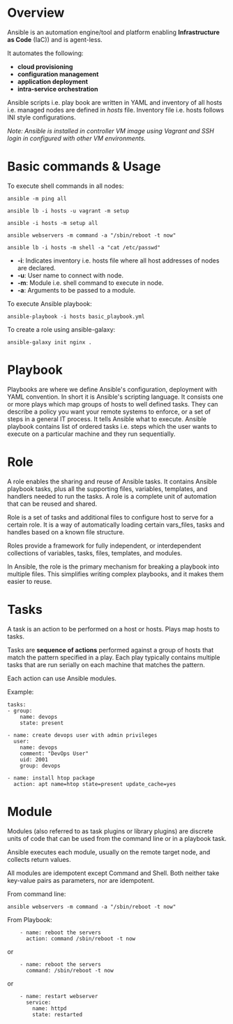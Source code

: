 
# Overview

Ansible is an automation engine/tool and platform enabling **Infrastructure as Code** (IaC)) and is agent-less.

It automates the following:

- **cloud provisioning**
- **configuration management**
- **application deployment**
- **intra-service orchestration**

Ansible scripts i.e. play book are written in YAML and inventory of all hosts i.e. managed nodes are defined in *hosts* file. Inventory file i.e. hosts follows INI style configurations.

*Note: Ansible is installed in controller VM image using Vagrant and SSH login in configured with other VM environments.*

# Basic commands & Usage

To execute shell commands in all nodes:

`ansible -m ping all`

`ansible lb -i hosts -u vagrant -m setup`

`ansible -i hosts -m setup all`

`ansible webservers -m command -a "/sbin/reboot -t now"`

`ansible lb -i hosts -m shell -a "cat /etc/passwd"`

- **-i**: Indicates inventory i.e. hosts file where all host addresses of nodes are declared.
- **-u**: User name to connect with node.
- **-m**: Module i.e. shell command to execute in node.
- **-a**: Arguments to be passed to a module.

To execute Ansible playbook:

`ansible-playbook -i hosts basic_playbook.yml`

To create a role using ansible-galaxy:

`ansible-galaxy init nginx .`

# Playbook

Playbooks are where we define Ansible's configuration, deployment with YAML convention. In short it is Ansible's scripting language. It consists one or more plays which map groups of hosts to well defined tasks. They can describe a policy you want your remote systems to enforce, or a set of steps in a general IT process. It tells Ansible what to execute. Ansible playbook contains list of ordered tasks i.e. steps which the user wants to execute on a particular machine and they run sequentially.

# Role

A role enables the sharing and reuse of Ansible tasks. It contains Ansible playbook tasks, plus all the supporting files, variables, templates, and handlers needed to run the tasks. A role is a complete unit of automation that can be reused and shared.

Role is a set of tasks and additional files to configure host to serve for a certain role. It is a way of automatically loading certain vars_files, tasks and handles based on a known file structure. 

Roles provide a framework for fully independent, or interdependent collections of variables, tasks, files, templates, and modules. 

In Ansible, the role is the primary mechanism for breaking a playbook into multiple files. This simplifies writing complex playbooks, and it makes them easier to reuse.



# Tasks

A task is an action to be performed on a host or hosts. Plays map hosts to tasks.

Tasks are **sequence of actions** performed against a group of hosts that match the pattern specified in a play. Each play typically contains multiple tasks that are run serially on each machine that matches the pattern.

Each action can use Ansible modules.

Example:

    tasks:
    - group:
        name: devops
        state: present
    
    - name: create devops user with admin privileges
      user: 
        name: devops
        comment: "DevOps User"
        uid: 2001
        group: devops
    
    - name: install htop package
      action: apt name=htop state=present update_cache=yes

# Module

Modules (also referred to as task plugins or library plugins) are discrete units of code that can be used from the command line or in a playbook task.

Ansible executes each module, usually on the remote target node, and collects return values.

All modules are idempotent except Command and Shell. Both neither take key-value pairs as parameters, nor are idempotent.

From command line:

`ansible webservers -m command -a "/sbin/reboot -t now"`

From Playbook:

        - name: reboot the servers
          action: command /sbin/reboot -t now

or

        - name: reboot the servers
          command: /sbin/reboot -t now

or

        - name: restart webserver
          service:
            name: httpd
            state: restarted
